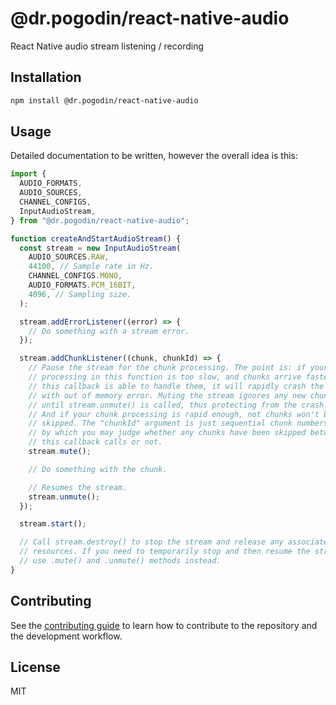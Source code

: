 # @dr.pogodin/react-native-audio

React Native audio stream listening / recording

## Installation

```sh
npm install @dr.pogodin/react-native-audio
```

## Usage

Detailed documentation to be written, however the overall idea is this:

```js
import {
  AUDIO_FORMATS,
  AUDIO_SOURCES,
  CHANNEL_CONFIGS,
  InputAudioStream,
} from "@dr.pogodin/react-native-audio";

function createAndStartAudioStream() {
  const stream = new InputAudioStream(
    AUDIO_SOURCES.RAW,
    44100, // Sample rate in Hz.
    CHANNEL_CONFIGS.MONO,
    AUDIO_FORMATS.PCM_16BIT,
    4096, // Sampling size.
  );

  stream.addErrorListener((error) => {
    // Do something with a stream error.
  });

  stream.addChunkListener((chunk, chunkId) => {
    // Pause the stream for the chunk processing. The point is: if your chunk
    // processing in this function is too slow, and chunks arrive faster than
    // this callback is able to handle them, it will rapidly crash the app,
    // with out of memory error. Muting the stream ignores any new chunks
    // until stream.unmute() is called, thus protecting from the crash.
    // And if your chunk processing is rapid enough, not chunks won't be
    // skipped. The "chunkId" argument is just sequential chunk numbers,
    // by which you may judge whether any chunks have been skipped between
    // this callback calls or not.
    stream.mute();

    // Do something with the chunk.

    // Resumes the stream.
    stream.unmute();
  });

  stream.start();

  // Call stream.destroy() to stop the stream and release any associated
  // resources. If you need to temporarily stop and then resume the stream,
  // use .mute() and .unmute() methods instead.
}
```

## Contributing

See the [contributing guide](CONTRIBUTING.md) to learn how to contribute to the repository and the development workflow.

## License

MIT
